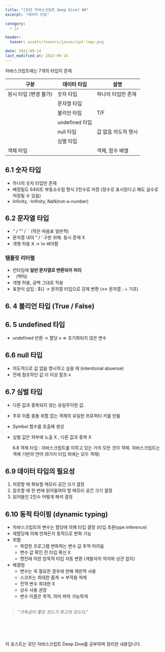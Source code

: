 ```yaml
---
title: "[모던 자바스크립트 Deep Dive] #6"
excerpt: "데이터 타입"

category:
  - js

header:
  teaser: assets/teasers/javascript-logo.png

date: 2022-09-14
last_modified_at: 2022-09-14
---
```


자바스크립트에는 7개의 타입이 존재

| 구분                  | 데이터 타입    | 설명                |
| --------------------- | -------------- | ------------------- |
| 원시 타입 (변경 불가) | 숫자 타입      | 하나의 타입만 존재  |
|                       | 문자열 타입    |                     |
|                       | 불리언 타입    | T/F                 |
|                       | undefined 타입 |                     |
|                       | null 타입      | 값 없음 의도적 명시 |
|                       | 심벌 타입      |                     |
| 객체 타입             |                | 객체, 함수 배열     |

## 6.1 숫자 타입

- 하나의 숫자 타입만 존재
- 배정밀도 64비트 부동소수점 형식 2진수로 저장 (정수로 표시된다고 해도 실수로 저장될 수 있음)
- Infinity, -Infinity, NaN(not-a-number)

## 6.2 문자열 타입

- ‘’ / “” / `` (작은 따옴표 일반적)
- 문자열 내의 “ / ‘ 구분 위해. 동시 존재 X
- 개행 허용 X → \n 써야함

### 템플릿 리터럴

- 런타임에 **일반 문자열로 변환되어 처리**
- ` ` (백틱)
- 개행 허용, 공백 그대로 적용
- 표현식 삽입 : ${} → 문자열 타입으로 강제 변환 (↔ 문자열 : + 기호)

## 6. 4 불리언 타입 (True / False)

## 6. 5 undefined 타입

- undefined 반환 → 할당 x ⇒ 초기화되지 않은 변수

## 6.6 null 타입

- 의도적으로 값 없음 명시하고 싶을 때 (intentional absense)
- 전에 참조하던 값 더 이상 참조 x

## 6.7 심벌 타입

- 다른 값과 중복되지 않는 유일무이한 값.
- 주로 이름 충돌 위험 없는 객체의 유일한 프로퍼티 키를 만듦
- Symbol 함수를 호출해 생성
- 심벌 값은 외부에 노출 X , 다른 값과 중복 X

  6.8 객체 타입 : 자바스크립트를 이루고 있는 거의 모든 것이 객체. 자바스크립트는 객체 기반의 언어 (6가지 타입 외에는 모두 객체)

## 6.9 데이터 타입의 필요성

1. 저장할 때 확보할 메모리 공간 크기 결정
2. 참조할 때 한 번에 읽어들여야 할 메모리 공간 크기 결정
3. 읽어들인 2진수 어떻게 해석 결정

## 6.10 동적 타이핑 (dynamic typing)

- 자바스크립트의 변수는 할당에 의해 타입 결정 (타입 추론type inference)
- 재할당에 의해 언제든지 동적으로 변화 가능
- 위험
  - 복잡한 프로그램 변화하는 변수 값 추적 어려움
  - 변수 값 확인 전 타입 확신 X
  - 엔진에 의한 암묵적 타입 자동 변환 (개발자의 의지와 상관 없이)
- 해결법
  - 변수는 꼭 필요한 경우에 한해 제한적 사용
  - 스코프는 최대한 좁게 → 부작용 억제
  - 전역 변수 최대한 X
  - 상수 사용 권장
  - 변수 이름은 목적, 의미 파악 가능하게

##

> _“가독성이 좋은 코드가 최고의 코드다.”_

<br><br><br><br>
이 포스트는 모던 자바스크립트 Deep Dive를 공부하며 정리한 내용입니다.
